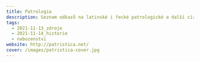 ```yaml
---
title: Patrologia
description: Seznam odkazů na latinské i řecké patrologické a další církevní texty.
tags:
  - 2021-11-13_zdroje
  - 2021-11-14_historie
  - nabozenstvi
website: http://patristica.net/
cover: /images/patristica-cover.jpg
---
```

